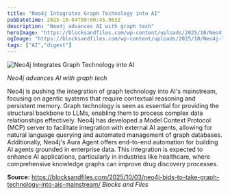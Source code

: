 ```yaml
---
title: "Neo4j Integrates Graph Technology into AI"
pubDatetime: 2025-10-04T09:00:45.963Z
description: "Neo4j advances AI with graph tech"
heroImage: "https://blocksandfiles.com/wp-content/uploads/2025/10/Neo4j-teaser.jpg"
ogImage: "https://blocksandfiles.com/wp-content/uploads/2025/10/Neo4j-teaser.jpg"
tags: ["AI","digest"]
---
```


![Neo4j Integrates Graph Technology into AI](https://blocksandfiles.com/wp-content/uploads/2025/10/Neo4j-teaser.jpg)

_Neo4j advances AI with graph tech_

Neo4j is pushing the integration of graph technology into AI's mainstream, focusing on agentic systems that require contextual reasoning and persistent memory. Graph technology is seen as essential for providing the structural backbone to LLMs, enabling them to process complex data relationships effectively. Neo4j has developed a Model Context Protocol (MCP) server to facilitate integration with external AI agents, allowing for natural language querying and automated management of graph databases. Additionally, Neo4j's Aura Agent offers end-to-end automation for building AI agents grounded in enterprise data. This integration is expected to enhance AI applications, particularly in industries like healthcare, where comprehensive knowledge graphs can improve drug discovery processes.

**Source:** https://blocksandfiles.com/2025/10/03/neo4j-bids-to-take-graph-technology-into-ais-mainstream/ *Blocks and Files*
